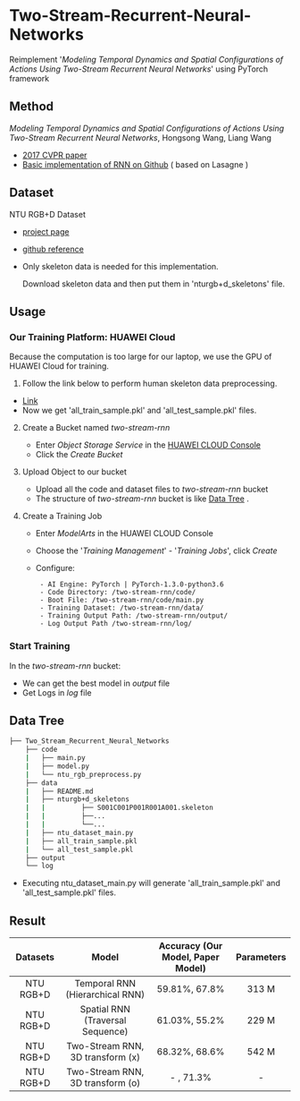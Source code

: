 # Two-Stream-Recurrent-Neural-Networks
Reimplement '*Modeling Temporal Dynamics and Spatial Configurations of Actions Using Two-Stream Recurrent Neural Networks*' using PyTorch framework

## Method
*Modeling Temporal Dynamics and Spatial Configurations of Actions Using Two-Stream Recurrent Neural Networks*, Hongsong Wang, Liang Wang
- [2017 CVPR paper](https://openaccess.thecvf.com/content_cvpr_2017/papers/Wang_Modeling_Temporal_Dynamics_CVPR_2017_paper.pdf)
- [Basic implementation of RNN on Github](https://github.com/hongsong-wang/RNN-for-skeletons) ( based on Lasagne )

## Dataset
NTU RGB+D Dataset
- [project page](http://rose1.ntu.edu.sg/Datasets/actionRecognition.asp)
- [github reference](https://github.com/shahroudy/NTURGB-D)
- Only skeleton data is needed for this implementation.

  Download skeleton data and then put them in 'nturgb+d_skeletons' file.

## Usage
### Our Training Platform:  HUAWEI Cloud
Because the computation is too large for our laptop, we use the GPU of HUAWEI Cloud for training.
1. Follow the link below to perform human skeleton data preprocessing.
  - [Link](https://github.com/wyy27)
  - Now we get 'all_train_sample.pkl' and 'all_test_sample.pkl' files.

2. Create a Bucket named *two-stream-rnn*
   - Enter *Object Storage Service* in the [HUAWEI CLOUD Console](https://console.huaweicloud.com/console)
   - Click the *Create Bucket*

3. Upload Object to our bucket
   - Upload all the code and dataset files to *two-stream-rnn* bucket
   - The structure of *two-stream-rnn* bucket is like [Data Tree](https://github.com/wyy27/Two-Stream-Recurrent-Neural-Networks/blob/main/README.md#data-tree) .

4. Create a Training Job
   - Enter *ModelArts* in the HUAWEI CLOUD Console
   - Choose the '*Training Management*' - '*Training Jobs*', click *Create*
   - Configure:
   
          - AI Engine: PyTorch | PyTorch-1.3.0-python3.6
          - Code Directory: /two-stream-rnn/code/
          - Boot File: /two-stream-rnn/code/main.py
          - Training Dataset: /two-stream-rnn/data/
          - Training Output Path: /two-stream-rnn/output/
          - Log Output Path	/two-stream-rnn/log/

### Start Training
In the *two-stream-rnn* bucket:
- We can get the best model in *output* file
- Get Logs in *log* file

## Data Tree
```bash
├── Two_Stream_Recurrent_Neural_Networks
    ├── code
    |   ├── main.py
    |   ├── model.py
    |   └── ntu_rgb_preprocess.py
    ├── data
    |   ├── README.md
    |   ├── nturgb+d_skeletons
    |   |         ├── S001C001P001R001A001.skeleton
    |   |         ├──...
    |   |         └──...
    |   ├── ntu_dataset_main.py
    |   ├── all_train_sample.pkl
    |   └── all_test_sample.pkl
    ├── output
    └── log
```
- Executing ntu_dataset_main.py will generate 'all_train_sample.pkl' and 'all_test_sample.pkl' files.

## Result
| Datasets | Model | Accuracy (Our Model, Paper Model) | Parameters
| :---: | :---: | :---: | :---: |
NTU RGB+D | Temporal RNN (Hierarchical RNN) | 59.81%, 67.8% | 313 M
NTU RGB+D | Spatial RNN (Traversal Sequence)| 61.03%, 55.2% | 229 M
NTU RGB+D | Two-Stream RNN, 3D transform (x) | 68.32%, 68.6% | 542 M
NTU RGB+D | Two-Stream RNN, 3D transform (o) | - , 71.3% | -



